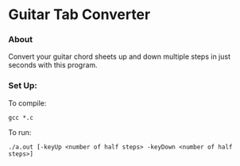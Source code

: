 # Guitar Tab Converter #

### About ###
Convert your guitar chord sheets up and down multiple steps in just seconds with this program.

### Set Up: ###
To compile:
```
gcc *.c
```
To run:
```
./a.out [-keyUp <number of half steps> -keyDown <number of half steps>]
```
